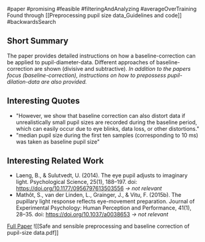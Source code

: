 #paper #promising #feasible #filteringAndAnalyzing #averageOverTraining 
Found through [[Preprocessing pupil size data_Guidelines and code]] #backwardsSearch

## Short Summary ##
The paper provides detailed instructions on how a baseline-correction can be applied to pupil-diameter-data. Different approaches of baseline-correction are shown (divisive and subtractive).
*In addition to the papers focus (baseline-correction), instructions on how to prepossess pupil-dilation-data are also provided.*

## Interesting Quotes ##
- "However, we show that baseline correction can also distort data if unrealistically small pupil sizes are recorded during the baseline period, which can easily occur due to eye blinks, data loss, or other distortions."
- "median pupil size during the first ten samples (corresponding to 10 ms) was taken as baseline pupil size"

## Interesting Related Work ##
- Laeng, B., & Sulutvedt, U. (2014). The eye pupil adjusts to imaginary light. Psychological Science, 25(1), 188–197. doi: https://doi.org/10.1177/0956797613503556
  *-> not relevant*
- Mathôt, S., van der Linden, L., Grainger, J., & Vitu, F. (2015b). The pupillary light response reflects eye-movement preparation. Journal of Experimental Psychology: Human Perception and Performance, 41(1), 28–35. doi: https://doi.org/10.1037/a0038653
  *-> not relevant*

[Full Paper](https://link.springer.com/article/10.3758/s13428-017-1007-2) ![[Safe and sensible preprocessing and baseline correction of pupil-size data.pdf]]